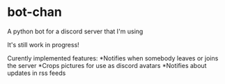 # bot-chan
A python bot for a discord server that I'm using

It's still work in progress!

Curently implemented features:
  *Notifies when somebody leaves or joins the server
  *Crops pictures for use as discord avatars
  *Notifies about updates in rss feeds
